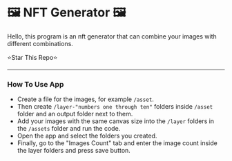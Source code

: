 # 🖼 NFT Generator 🖼

Hello, this program is an nft generator that can combine your images with different combinations.

⭐Star This Repo⭐

___

### How To Use App
* Create a file for the images, for example `/asset`.
* Then create `/layer-"numbers one through ten"` folders inside `/asset` folder and an output folder next to them.
* Add your images with the same canvas size into the `/layer` folders in the `/assets` folder and run the code.
* Open the app and select the folders you created.
* Finally, go to the "Images Count" tab and enter the image count inside the layer folders and press save button.
